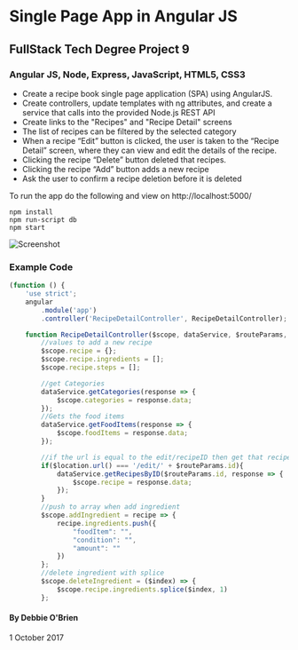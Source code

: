 # Single Page App in Angular JS
## FullStack Tech Degree Project 9
### Angular JS, Node, Express, JavaScript, HTML5, CSS3


* Create a recipe book single page application (SPA) using AngularJS.
* Create controllers, update templates with ng attributes, and create a service that calls into the provided Node.js REST API
* Create links to the "Recipes" and "Recipe Detail" screens
* The list of recipes can be filtered by the selected category
* When a recipe “Edit” button is clicked, the user is taken to the “Recipe Detail” screen, where they can view and edit the details of the recipe.
* Clicking the recipe “Delete” button deleted that recipes.
* Clicking the recipe “Add” button adds a new recipe
* Ask the user to confirm a recipe deletion before it is deleted

To run the app do the following and view on http://localhost:5000/
```node
npm install
npm run-script db
npm start
```

![Screenshot](/screenShot.png)

### Example Code
```javascript
(function () {
    'use strict';
    angular
        .module('app')
        .controller('RecipeDetailController', RecipeDetailController);

    function RecipeDetailController($scope, dataService, $routeParams, $location) {
        //values to add a new recipe
        $scope.recipe = {};
        $scope.recipe.ingredients = [];
        $scope.recipe.steps = [];

        //get Categories
        dataService.getCategories(response => {
            $scope.categories = response.data;
        });
        //Gets the food items
        dataService.getFoodItems(response => {
            $scope.foodItems = response.data;
        });

        //if the url is equal to the edit/recipeID then get that recipe
        if($location.url() === '/edit/' + $routeParams.id){
            dataService.getRecipesByID($routeParams.id, response => {
                $scope.recipe = response.data;
            });
        }
        //push to array when add ingredient
        $scope.addIngredient = recipe => {
            recipe.ingredients.push({
                "foodItem": "",
                "condition": "",
                "amount": ""
            })
        };
        //delete ingredient with splice
        $scope.deleteIngredient = ($index) => {
            $scope.recipe.ingredients.splice($index, 1)
        };
```
#### By Debbie O'Brien
1 October 2017